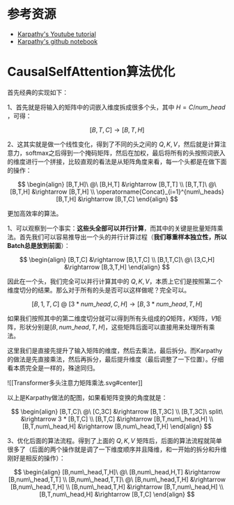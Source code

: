 
# 参考资源

- [Karpathy's Youtube tutorial](https://www.youtube.com/watch?v=l8pRSuU81PU&list=PLAqhIrjkxbuWI23v9cThsA9GvCAUhRvKZ)
- [Karpathy's github notebook](https://github.com/karpathy/build-nanogpt)

# CausalSelfAttention算法优化

首先经典的实现如下：

1、首先就是将输入的矩阵中的词嵌入维度拆成很多个头，其中 $H = C / num\_head$ ，可得：

$$[B,T,C] \rightarrow [B,T,H]$$

2、这其实就是做一个线性变化，得到了不同的头之间的 $Q, K, V$，然后就是计算注意力，softmax之后得到一个掩码矩阵，然后在加权，最后将所有的头按照词嵌入的维度进行一个拼接，比较直观的看法是从矩阵角度来看，每一个头都是在做下面的操作：

$$
\begin{align}
[B,T,H]\ @\ [B,H,T] &\rightarrow [B,T,T] \\
[B,T,T]\ @\ [B,T,H] &\rightarrow [B,T,H] \\
\operatorname{Concat}_{i=1}^{num\_heads}[B,T,H] &\rightarrow [B,T,C]
\end{align}
$$

更加高效率的算法。

1、可以观察到一个事实：**这些头全部可以并行计算**，而其中的关键是批量矩阵乘法。首先我们可以容易推导出一个头的并行计算过程（**我们尊重样本独立性，所以Batch总是放到前面**）：

$$
\begin{align}
[B,T,C] &\rightarrow [B,1,T,C] \\
[B,1,T,C]\ @\ [3,C,H] &\rightarrow [B,3,T,H]
\end{align}
$$

因此在一个头，我们完全可以并行计算其中的 $Q,K,V$，本质上它们是按照第二个维度切分的结果。那么对于所有的头是否可以这样做呢？完全可以。

$$
[B,1,T,C]\ @\ [3*num\_head,C,H] \rightarrow [B,3*num\_head,T,H]
$$

如果我们按照其中的第二维度切分就可以得到所有头组成的$Q$矩阵，$K$矩阵，$V$矩阵，形状分别是$[B,num\_head,T,H]$，这些矩阵后面可以直接用来处理所有乘法。

这里我们是直接先提升了输入矩阵的维度，然后去乘法，最后拆分。而Karpathy的做法是先直接乘法，然后再拆分，最后提升维度（最后调整了一下位置）。仔细看本质完全是一样的，殊途同归。

![[Transformer多头注意力矩阵乘法.svg#center]]

以上是Karpathy做法的配图，如果看矩阵变换的角度就是：

$$
\begin{align}
[B,T,C]\ @\ [C,3C] &\rightarrow [B,T,3C] \\
[B,T,3C]\ split\ &\rightarrow 3 * [B,T,C] \\
[B,T,C] &\rightarrow [B,T,num\_head,H] \\
[B,T,num\_head,H] &\rightarrow [B,num\_head,T,H]
\end{align}
$$

3、优化后面的算法流程。得到了上面的 $Q,K,V$ 矩阵后，后面的算法流程就简单很多了（后面的两个操作就是调了一下维度顺序并且降维，和一开始的拆分和升维刚好是相反的操作）：

$$
\begin{align}
[B,num\_head,T,H]\ @\ [B,num\_head,H,T] &\rightarrow [B,num\_head,T,T] \\
[B,num\_head,T,T]\ @\ [B,num\_head,T,H] &\rightarrow [B,num\_head,T,H] \\
[B,num\_head,T,H] &\rightarrow [B,T,num\_head,H] \\
[B,T,num\_head,H] &\rightarrow [B,T,C]
\end{align}
$$


